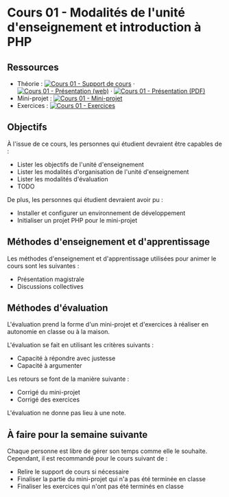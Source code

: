 # Cours 01 - Modalités de l'unité d'enseignement et introduction à PHP

## Ressources

- Théorie :
  [![Cours 01 - Support de cours](https://img.shields.io/badge/cours%2001-support%20de%20cours-blue)](./01-theorie/README.md)
  ·
  [![Cours 01 - Présentation (web)](<https://img.shields.io/badge/cours%2001-pr%C3%A9sentation%20(web)-blue>)](https://heig-vd-progserv1-course.github.io/heig-vd-progserv1-course/01-modalites-de-lunite-denseignement-et-introduction-a-php/01-theorie/index.html)
  ·
  [![Cours 01 - Présentation (PDF)](<https://img.shields.io/badge/cours%2001-pr%C3%A9sentation%20(PDF)-blue>)](https://heig-vd-progserv1-course.github.io/heig-vd-progserv1-course/01-modalites-de-lunite-denseignement-et-introduction-a-php/01-theorie/01-modalites-de-lunite-denseignement-et-introduction-a-php-presentation.pdf)
- Mini-projet :
  [![Cours 01 - Mini-projet](https://img.shields.io/badge/cours%2001-mini--projet-orange)](./02-mini-project/README.md)
- Exercices :
  [![Cours 01 - Exercices](https://img.shields.io/badge/cours%2001-exercices-green)](./03-exercices/READEME.md)

## Objectifs

À l'issue de ce cours, les personnes qui étudient devraient être capables de :

- Lister les objectifs de l'unité d'enseignement
- Lister les modalités d'organisation de l'unité d'enseignement
- Lister les modalités d'évaluation
- TODO

De plus, les personnes qui étudient devraient avoir pu :

- Installer et configurer un environnement de développement
- Initialiser un projet PHP pour le mini-projet

## Méthodes d'enseignement et d'apprentissage

Les méthodes d'enseignement et d'apprentissage utilisées pour animer le cours
sont les suivantes :

- Présentation magistrale
- Discussions collectives

## Méthodes d'évaluation

L'évaluation prend la forme d'un mini-projet et d'exercices à réaliser en
autonomie en classe ou à la maison.

L'évaluation se fait en utilisant les critères suivants :

- Capacité à répondre avec justesse
- Capacité à argumenter

Les retours se font de la manière suivante :

- Corrigé du mini-projet
- Corrigé des exercices

L'évaluation ne donne pas lieu à une note.

## À faire pour la semaine suivante

Chaque personne est libre de gérer son temps comme elle le souhaite. Cependant,
il est recommandé pour le cours suivant de :

- Relire le support de cours si nécessaire
- Finaliser la partie du mini-projet qui n'a pas été terminée en classe
- Finaliser les exercices qui n'ont pas été terminés en classe
